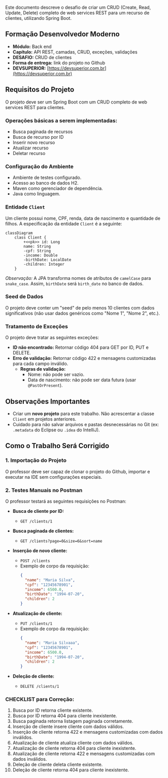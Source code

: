 Este documento descreve o desafio de criar um CRUD (Create, Read, Update, Delete) completo de web services REST para um recurso de clientes, utilizando Spring Boot.

## Formação Desenvolvedor Moderno

  * **Módulo:** Back end
  * **Capítulo:** API REST, camadas, CRUD, exceções, validações
  * **DESAFIO:** CRUD de clientes
  * **Forma de entrega:** link do projeto no Github
  * **DEVSUPERIOR:** [https://devsuperior.com.br](https://devsuperior.com.br)

## Requisitos do Projeto

O projeto deve ser um Spring Boot com um CRUD completo de web services REST para clientes.

### Operações básicas a serem implementadas:

  * Busca paginada de recursos
  * Busca de recurso por ID
  * Inserir novo recurso
  * Atualizar recurso
  * Deletar recurso

### Configuração do Ambiente

  * Ambiente de testes configurado.
  * Acesso ao banco de dados H2.
  * Maven como gerenciador de dependência.
  * Java como linguagem.

### Entidade `Client`

Um cliente possui nome, CPF, renda, data de nascimento e quantidade de filhos. A especificação da entidade `Client` é a seguinte:

```mermaid
classDiagram
    class Client {
        +<<pk>> id: Long
        name: String
        -cpf: String
        -income: Double
        -birthDate: LocalDate
        -children: Integer
    }
```

*Observação:* A JPA transforma nomes de atributos de `camelCase` para `snake_case`. Assim, `birthDate` será `birth_date` no banco de dados.

### Seed de Dados

O projeto deve conter um "seed" de pelo menos 10 clientes com dados significativos (não usar dados genéricos como "Nome 1", "Nome 2", etc.).

### Tratamento de Exceções

O projeto deve tratar as seguintes exceções:

  * **ID não encontrado:** Retornar código 404 para GET por ID, PUT e DELETE.
  * **Erro de validação:** Retornar código 422 e mensagens customizadas para cada campo inválido.
      * **Regras de validação:**
          * Nome: não pode ser vazio.
          * Data de nascimento: não pode ser data futura (usar `@PastOrPresent`).

## Observações Importantes

  * Criar um **novo projeto** para este trabalho. Não acrescentar a classe `Client` em projetos anteriores.
  * Cuidado para não salvar arquivos e pastas desnecessárias no Git (ex: `.metadata` do Eclipse ou `.idea` do IntelliJ).

## Como o Trabalho Será Corrigido

### 1\. Importação do Projeto

O professor deve ser capaz de clonar o projeto do Github, importar e executar na IDE sem configurações especiais.

### 2\. Testes Manuais no Postman

O professor testará as seguintes requisições no Postman:

  * **Busca de cliente por ID:**

      * `GET /clients/1`

  * **Busca paginada de clientes:**

      * `GET /clients?page=0&size=6&sort=name`

  * **Inserção de novo cliente:**

      * `POST /clients`
      * Exemplo de corpo da requisição:
        ```json
        {
          "name": "Maria Silva",
          "cpf": "12345678901",
          "income": 6500.0,
          "birthDate": "1994-07-20",
          "children": 2
        }
        ```

  * **Atualização de cliente:**

      * `PUT /clients/1`
      * Exemplo de corpo da requisição:
        ```json
        {
          "name": "Maria Silvaaa",
          "cpf": "12345678901",
          "income": 6500.0,
          "birthDate": "1994-07-20",
          "children": 2
        }
        ```

  * **Deleção de cliente:**

      * `DELETE /clients/1`

### CHECKLIST para Correção:

1.  Busca por ID retorna cliente existente.
2.  Busca por ID retorna 404 para cliente inexistente.
3.  Busca paginada retorna listagem paginada corretamente.
4.  Inserção de cliente insere cliente com dados válidos.
5.  Inserção de cliente retorna 422 e mensagens customizadas com dados inválidos.
6.  Atualização de cliente atualiza cliente com dados válidos.
7.  Atualização de cliente retorna 404 para cliente inexistente.
8.  Atualização de cliente retorna 422 e mensagens customizadas com dados inválidos.
9.  Deleção de cliente deleta cliente existente.
10. Deleção de cliente retorna 404 para cliente inexistente.